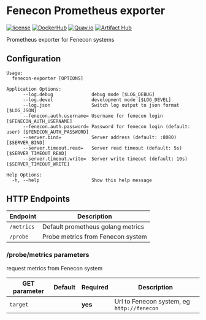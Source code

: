 # Fenecon Prometheus exporter

[![license](https://img.shields.io/github/license/webdevops/fenecon-exporter.svg)](https://github.com/webdevops/fenecon-exporter/blob/master/LICENSE)
[![DockerHub](https://img.shields.io/badge/DockerHub-webdevops%2Ffenecon--exporter-blue)](https://hub.docker.com/r/webdevops/fenecon-exporter/)
[![Quay.io](https://img.shields.io/badge/Quay.io-webdevops%2Ffenecon--exporter-blue)](https://quay.io/repository/webdevops/fenecon-exporter)
[![Artifact Hub](https://img.shields.io/endpoint?url=https://artifacthub.io/badge/repository/fenecon-exporter)](https://artifacthub.io/packages/search?repo=fenecon-exporter)

Prometheus exporter for Fenecon systems

## Configuration

```
Usage:
  fenecon-exporter [OPTIONS]

Application Options:
      --log.debug              debug mode [$LOG_DEBUG]
      --log.devel              development mode [$LOG_DEVEL]
      --log.json               Switch log output to json format [$LOG_JSON]
      --fenecon.auth.username= Username for fenecon login [$FENECON_AUTH_USERNAME]
      --fenecon.auth.password= Password for fenecon login (default: user) [$FENECON_AUTH_PASSWORD]
      --server.bind=           Server address (default: :8080) [$SERVER_BIND]
      --server.timeout.read=   Server read timeout (default: 5s) [$SERVER_TIMEOUT_READ]
      --server.timeout.write=  Server write timeout (default: 10s) [$SERVER_TIMEOUT_WRITE]

Help Options:
  -h, --help                   Show this help message
```

## HTTP Endpoints

| Endpoint       | Description                         |
|----------------|-------------------------------------|
| `/metrics`     | Default prometheus golang metrics   |
| `/probe`       | Probe metrics from Fenecon system   |

### /probe/metrics parameters

request metrics from Fenecon system

| GET parameter | Default                   | Required | Description                                |
|---------------|---------------------------|----------|--------------------------------------------|
| `target`      |                           | **yes**  | Url to Fenecon system, eg `http://fenecon` |
